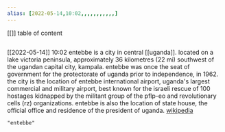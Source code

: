 ```yaml
---
alias: [2022-05-14,10:02,,,,,,,,,,,]
---
```

[[]]
table of content
```toc
```

[[2022-05-14]] 10:02
entebbe is a city in central [[uganda]]. located on a lake victoria peninsula, approximately 36 kilometres (22 mi) southwest of the ugandan capital city, kampala. entebbe was once the seat of government for the protectorate of uganda prior to independence, in 1962. the city is the location of entebbe international airport, uganda's largest commercial and military airport, best known for the israeli rescue of 100 hostages kidnapped by the militant group of the pflp-eo and revolutionary cells (rz) organizations. entebbe is also the location of state house, the official office and residence of the president of uganda.
[wikipedia](https://en.wikipedia.org/wiki/entebbe)
```query
"entebbe"
```